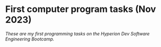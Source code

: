 # First computer program tasks (Nov 2023)

*These are my first programming tasks on the Hyperion Dev Software Engineering Bootcamp.*
